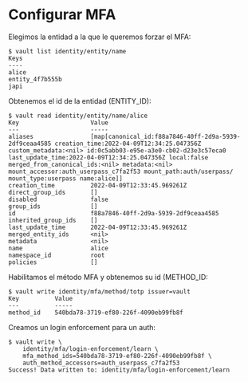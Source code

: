 # Configurar MFA

Elegimos la entidad a la que le queremos forzar el MFA:


    $ vault list identity/entity/name
    Keys
    ----
    alice
    entity_4f7b555b
    japi

Obtenemos el id de la entidad (ENTITY_ID):


    $ vault read identity/entity/name/alice
    Key                    Value
    ---                    -----
    aliases                [map[canonical_id:f88a7846-40ff-2d9a-5939-2df9ceaa4585 creation_time:2022-04-09T12:34:25.047356Z custom_metadata:<nil> id:0c5abb03-e95e-a3e0-cb02-d23e3c57eca0 last_update_time:2022-04-09T12:34:25.047356Z local:false merged_from_canonical_ids:<nil> metadata:<nil> mount_accessor:auth_userpass_c7fa2f53 mount_path:auth/userpass/ mount_type:userpass name:alice]]
    creation_time          2022-04-09T12:33:45.969261Z
    direct_group_ids       []
    disabled               false
    group_ids              []
    id                     f88a7846-40ff-2d9a-5939-2df9ceaa4585
    inherited_group_ids    []
    last_update_time       2022-04-09T12:33:45.969261Z
    merged_entity_ids      <nil>
    metadata               <nil>
    name                   alice
    namespace_id           root
    policies               []

Habilitamos el método MFA y obtenemos su id (METHOD_ID:


    $ vault write identity/mfa/method/totp issuer=vault
    Key          Value
    ---          -----
    method_id    540bda78-3719-ef80-226f-4090eb99fb8f

Creamos un login enforcement para un auth:


    $ vault write \
        identity/mfa/login-enforcement/learn \
        mfa_method_ids=540bda78-3719-ef80-226f-4090eb99fb8f \
        auth_method_accessors=auth_userpass_c7fa2f53
    Success! Data written to: identity/mfa/login-enforcement/learn
